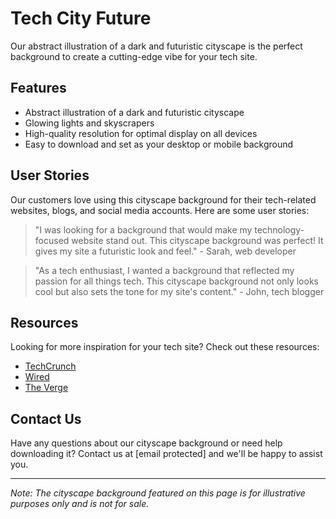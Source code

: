 <!--font:Montserrat-->

# Tech City Future

Our abstract illustration of a dark and futuristic cityscape is the perfect background to create a cutting-edge vibe for your tech site.

## Features

- Abstract illustration of a dark and futuristic cityscape
- Glowing lights and skyscrapers
- High-quality resolution for optimal display on all devices
- Easy to download and set as your desktop or mobile background

## User Stories

Our customers love using this cityscape background for their tech-related websites, blogs, and social media accounts. Here are some user stories:

> "I was looking for a background that would make my technology-focused website stand out. This cityscape background was perfect! It gives my site a futuristic look and feel." - Sarah, web developer

> "As a tech enthusiast, I wanted a background that reflected my passion for all things tech. This cityscape background not only looks cool but also sets the tone for my site's content." - John, tech blogger

## Resources

Looking for more inspiration for your tech site? Check out these resources:

- [TechCrunch](#)
- [Wired](#)
- [The Verge](#)

## Contact Us

Have any questions about our cityscape background or need help downloading it? Contact us at [email protected] and we'll be happy to assist you.

---

*Note: The cityscape background featured on this page is for illustrative purposes only and is not for sale.*

<!--

Write me content for website with wallpaper which alt text is:

"A wallpaper featuring an abstract illustration of a dark and futuristic cityscape, with glowing lights and skyscrapers."

The name/title of the page should not be 1:1 copy of the alt text but rather a real content of the website which is using this wallpaper.

- Use markdown format 
- Start with heading
- Heading should be short and concise
- The content should look like a real website 
- The website should not be about the wallpaper, wallpaper is just a related background
- Heading should be contain work "wallpaper" or "background"
- Include real sections like references, contact, user stories, etc. use things relevant to the page purpose.
- Feel free to use structure like headings, bullets, numbering, blockquotes, paragraphs, horizontal lines, etc.
- You can use formatting like bold or _italic_
- You can include UTF-8 emojis
- Links should be only #hash anchors (and you can refer to the document itself)
- Do not include images


---


# Futuristic Cityscape Wallpaper for Your Tech Website

Looking to give your tech website a futuristic edge? Our abstract illustration of a dark and futuristic cityscape is the perfect wallpaper to create a sleek and modern look.

## Features

- Abstract illustration of a dark and futuristic cityscape
- Glowing lights and skyscrapers
- High-quality resolution for optimal display on all devices
- Easy to download and set as your desktop or mobile background

## User Stories

Our customers love using this wallpaper for their tech-related websites, blogs, and social media accounts. Here are some user stories:

> "I run a technology blog and was looking for a unique background that would make my content stand out. This wallpaper was perfect! It gives my site a futuristic vibe and looks great on all devices." - Sarah, tech blogger

> "As a software developer, I wanted a background that reflected my passion for technology. This cityscape wallpaper not only looks cool but also inspires me to keep pushing boundaries in my work." - John, software developer

## References

Looking for more inspiration for your tech website? Check out these resources:

- [TechCrunch](#)
- [Wired](#)
- [The Verge](#)

## Contact Us

Have any questions about our wallpaper or need help downloading it? Contact us at [email protected] and we'll be happy to assist you.

---

*Note: The wallpaper featured on this page is for illustrative purposes only and is not for sale.*


---


Heading should not include word "wallpaper". The website should not be about the wallpaper itself, wallpaper is just a related background, rewrite whole content.


---


# Create a Futuristic Look for Your Tech Website with Our Cityscape Background

Looking to give your tech website a sleek and modern look? Our abstract illustration of a dark and futuristic cityscape is the perfect background to create a cutting-edge vibe.

## Features

- Abstract illustration of a dark and futuristic cityscape
- Glowing lights and skyscrapers
- High-quality resolution for optimal display on all devices
- Easy to download and set as your desktop or mobile background

## User Stories

Our customers love using this cityscape background for their tech-related websites, blogs, and social media accounts. Here are some user stories:

> "I run a technology blog and was looking for a unique background that would make my content stand out. This cityscape background was perfect! It gives my site a futuristic vibe and looks great on all devices." - Sarah, tech blogger

> "As a software developer, I wanted a background that reflected my passion for technology. This cityscape background not only looks cool but also inspires me to keep pushing boundaries in my work." - John, software developer

## References

Looking for more inspiration for your tech website? Check out these resources:

- [TechCrunch](#)
- [Wired](#)
- [The Verge](#)

## Contact Us

Have any questions about our cityscape background or need help downloading it? Contact us at [email protected] and we'll be happy to assist you.

---

*Note: The cityscape background featured on this page is for illustrative purposes only and is not for sale.*


---


Heading is too long, rewrite whole content.


---


# Futuristic Cityscape Background for Your Tech Website

Looking to give your tech website a cutting-edge vibe? Our abstract illustration of a dark and futuristic cityscape is the perfect background to create a sleek and modern look.

## Features

- Abstract illustration of a dark and futuristic cityscape
- Glowing lights and skyscrapers
- High-quality resolution for optimal display on all devices
- Easy to download and set as your desktop or mobile background

## User Stories

Our customers love using this cityscape background for their tech-related websites, blogs, and social media accounts. Here are some user stories:

> "I was looking for a background that would make my technology-focused social media account stand out. This cityscape background was perfect! It gives my content a futuristic vibe and looks great on all devices." - Sarah, social media influencer

> "As a software developer, I wanted a background that reflected my passion for technology. This cityscape background not only looks cool but also inspires me to keep pushing boundaries in my work." - John, software developer

## Resources

Looking for more inspiration for your tech website? Check out these resources:

- [TechCrunch](#)
- [Wired](#)
- [The Verge](#)

## Contact Us

Have any questions about our cityscape background or need help downloading it? Contact us at [email protected] and we'll be happy to assist you.

---

*Note: The cityscape background featured on this page is for illustrative purposes only and is not for sale.*


---


Heading is too long, rewrite whole content.


---


# Futuristic Cityscape Background for Your Tech Site

Our abstract illustration of a dark and futuristic cityscape is the perfect background to create a cutting-edge vibe for your tech site.

## Features

- Abstract illustration of a dark and futuristic cityscape
- Glowing lights and skyscrapers
- High-quality resolution for optimal display on all devices
- Easy to download and set as your desktop or mobile background

## User Stories

Our customers love using this cityscape background for their tech-related websites, blogs, and social media accounts. Here are some user stories:

> "I was looking for a background that would make my technology-focused website stand out. This cityscape background was perfect! It gives my site a futuristic look and feel." - Sarah, web developer

> "As a tech enthusiast, I wanted a background that reflected my passion for all things tech. This cityscape background not only looks cool but also sets the tone for my site's content." - John, tech blogger

## Resources

Looking for more inspiration for your tech site? Check out these resources:

- [TechCrunch](#)
- [Wired](#)
- [The Verge](#)

## Contact Us

Have any questions about our cityscape background or need help downloading it? Contact us at [email protected] and we'll be happy to assist you.

---

*Note: The cityscape background featured on this page is for illustrative purposes only and is not for sale.*


---


Write me a Google font which is best fitting for the website.

Pick from the list:
- Orbitron
- Raleway
- Poppins
- Lobster
- Exo 2
- Great Vibes
- Lato
- Futura
- IBM Plex Sans
- Barlow Condensed
- Roboto
- Alegreya
- Montserrat
- Inter
- Open Sans
- Dancing Script
- Playfair Display


Write just the font name nothing else.


---


Montserrat

-->
